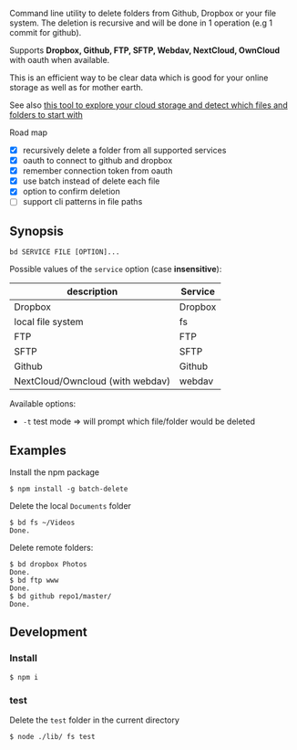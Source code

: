 Command line utility to delete folders from Github, Dropbox or your file system. The deletion is recursive and will be done in 1 operation (e.g 1 commit for github).

Supports **Dropbox, Github, FTP, SFTP, Webdav, NextCloud, OwnCloud** with oauth when available.

This is an efficient way to be clear data which is good for your online storage as well as for mother earth.

See also [this tool to explore your cloud storage and detect which files and folders to start with](https://github.com/lexoyo/cloud-disk-usage)

Road map

* [x] recursively delete a folder from all supported services
* [x] oauth to connect to github and dropbox
* [x] remember connection token from oauth
* [x] use batch instead of delete each file
* [x] option to confirm deletion
* [ ] support cli patterns in file paths

## Synopsis

`bd SERVICE FILE [OPTION]...`

Possible values of the `service` option (case **insensitive**):

| description | Service |
| ------- | ------- |
| Dropbox | Dropbox |
| local file system | fs |
| FTP | FTP |
| SFTP | SFTP |
| Github | Github |
| NextCloud/Owncloud (with webdav) | webdav |

Available options:

* `-t` test mode => will prompt which file/folder would be deleted

## Examples

Install the npm package

```
$ npm install -g batch-delete
```

Delete the local `Documents` folder

```
$ bd fs ~/Videos
Done.
```

Delete remote folders:

```
$ bd dropbox Photos
Done.
$ bd ftp www
Done.
$ bd github repo1/master/
Done.
```

## Development

### Install

```
$ npm i
```

### test

Delete the `test` folder in the current directory

```
$ node ./lib/ fs test
```
